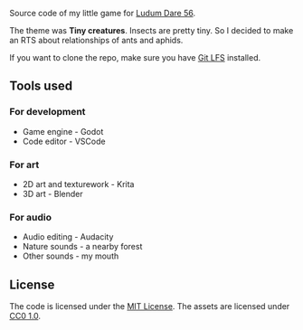 Source code of my little game for [Ludum Dare 56](https://ldjam.com/events/ludum-dare/56).

The theme was **Tiny creatures**. Insects are pretty tiny. So I decided to make an RTS about relationships of ants and aphids.

If you want to clone the repo, make sure you have [Git LFS](https://git-lfs.com/) installed.

## Tools used
### For development
- Game engine - Godot
- Code editor - VSCode

### For art
- 2D art and texturework - Krita
- 3D art - Blender

### For audio
- Audio editing - Audacity
- Nature sounds - a nearby forest
- Other sounds - my mouth

## License
The code is licensed under the [MIT License](https://github.com/teatov/tli/blob/main/LICENSE). The assets are licensed under [CC0 1.0](https://github.com/teatov/tli/blob/main/assets/LICENSE).
